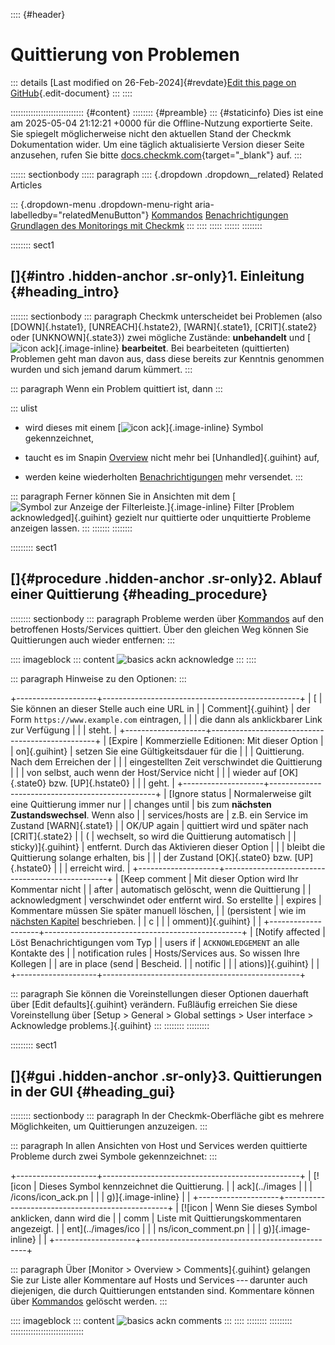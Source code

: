 :::: {#header}
# Quittierung von Problemen

::: details
[Last modified on 26-Feb-2024]{#revdate}[Edit this page on
GitHub](https://github.com/Checkmk/checkmk-docs/edit/2.3.0/src/common/de/basics_ackn.asciidoc){.edit-document}
:::
::::

::::::::::::::::::::::::::::: {#content}
:::::::: {#preamble}
::: {#staticinfo}
Dies ist eine am 2025-05-04 21:12:21 +0000 für die Offline-Nutzung
exportierte Seite. Sie spiegelt möglicherweise nicht den aktuellen Stand
der Checkmk Dokumentation wider. Um eine täglich aktualisierte Version
dieser Seite anzusehen, rufen Sie bitte
[docs.checkmk.com](https://docs.checkmk.com/){target="_blank"} auf.
:::

:::::: sectionbody
::::: paragraph
:::: {.dropdown .dropdown__related}
Related Articles

::: {.dropdown-menu .dropdown-menu-right aria-labelledby="relatedMenuButton"}
[Kommandos](commands.html) [Benachrichtigungen](notifications.html)
[Grundlagen des Monitorings mit Checkmk](monitoring_basics.html)
:::
::::
:::::
::::::
::::::::

:::::::: sect1
## []{#intro .hidden-anchor .sr-only}1. Einleitung {#heading_intro}

::::::: sectionbody
::: paragraph
Checkmk unterscheidet bei Problemen (also [DOWN]{.hstate1},
[UNREACH]{.hstate2}, [WARN]{.state1}, [CRIT]{.state2} oder
[UNKNOWN]{.state3}) zwei mögliche Zustände: **unbehandelt** und [![icon
ack](../images/icons/icon_ack.png)]{.image-inline} **bearbeitet**. Bei
bearbeiteten (quittierten) Problemen geht man davon aus, dass diese
bereits zur Kenntnis genommen wurden und sich jemand darum kümmert.
:::

::: paragraph
Wenn ein Problem quittiert ist, dann
:::

::: ulist
- wird dieses mit einem [![icon
  ack](../images/icons/icon_ack.png)]{.image-inline} Symbol
  gekennzeichnet,

- taucht es im Snapin [Overview](user_interface.html#overview) nicht
  mehr bei [Unhandled]{.guihint} auf,

- werden keine wiederholten [Benachrichtigungen](notifications.html)
  mehr versendet.
:::

::: paragraph
Ferner können Sie in Ansichten mit dem [![Symbol zur Anzeige der
Filterleiste.](../images/icons/icon_filter.png)]{.image-inline} Filter
[Problem acknowledged]{.guihint} gezielt nur quittierte oder
unquittierte Probleme anzeigen lassen.
:::
:::::::
::::::::

::::::::: sect1
## []{#procedure .hidden-anchor .sr-only}2. Ablauf einer Quittierung {#heading_procedure}

:::::::: sectionbody
::: paragraph
Probleme werden über [Kommandos](commands.html) auf den betroffenen
Hosts/Services quittiert. Über den gleichen Weg können Sie Quittierungen
auch wieder entfernen:
:::

:::: imageblock
::: content
![basics ackn acknowledge](../images/basics_ackn_acknowledge.png)
:::
::::

::: paragraph
Hinweise zu den Optionen:
:::

+--------------------+-------------------------------------------------+
| [                  | Sie können an dieser Stelle auch eine URL in    |
| Comment]{.guihint} | der Form `https://www.example.com` eintragen,   |
|                    | die dann als anklickbarer Link zur Verfügung    |
|                    | steht.                                          |
+--------------------+-------------------------------------------------+
| [Expire            | Kommerzielle Editionen: Mit dieser Option       |
| on]{.guihint}      | setzen Sie eine Gültigkeitsdauer für die        |
|                    | Quittierung. Nach dem Erreichen der             |
|                    | eingestellten Zeit verschwindet die Quittierung |
|                    | von selbst, auch wenn der Host/Service nicht    |
|                    | wieder auf [OK]{.state0} bzw. [UP]{.hstate0}    |
|                    | geht.                                           |
+--------------------+-------------------------------------------------+
| [Ignore status     | Normalerweise gilt eine Quittierung immer nur   |
| changes until      | bis zum **nächsten Zustandswechsel**. Wenn also |
| services/hosts are | z.B. ein Service im Zustand [WARN]{.state1}     |
| OK/UP again        | quittiert wird und später nach [CRIT]{.state2}  |
| (                  | wechselt, so wird die Quittierung automatisch   |
| sticky)]{.guihint} | entfernt. Durch das Aktivieren dieser Option    |
|                    | bleibt die Quittierung solange erhalten, bis    |
|                    | der Zustand [OK]{.state0} bzw. [UP]{.hstate0}   |
|                    | erreicht wird.                                  |
+--------------------+-------------------------------------------------+
| [Keep comment      | Mit dieser Option wird Ihr Kommentar nicht      |
| after              | automatisch gelöscht, wenn die Quittierung      |
| acknowledgment     | verschwindet oder entfernt wird. So erstellte   |
| expires            | Kommentare müssen Sie später manuell löschen,   |
| (persistent        | wie im [nächsten Kapitel](#gui) beschrieben.    |
| c                  |                                                 |
| omment)]{.guihint} |                                                 |
+--------------------+-------------------------------------------------+
| [Notify affected   | Löst Benachrichtigungen vom Typ                 |
| users if           | `ACKNOWLEDGEMENT` an alle Kontakte des          |
| notification rules | Hosts/Services aus. So wissen Ihre Kollegen     |
| are in place (send | Bescheid.                                       |
| notific            |                                                 |
| ations)]{.guihint} |                                                 |
+--------------------+-------------------------------------------------+

::: paragraph
Sie können die Voreinstellungen dieser Optionen dauerhaft über [Edit
defaults]{.guihint} verändern. Fußläufig erreichen Sie diese
Voreinstellung über [Setup \> General \> Global settings \> User
interface \> Acknowledge problems.]{.guihint}
:::
::::::::
:::::::::

::::::::: sect1
## []{#gui .hidden-anchor .sr-only}3. Quittierungen in der GUI {#heading_gui}

:::::::: sectionbody
::: paragraph
In der Checkmk-Oberfläche gibt es mehrere Möglichkeiten, um
Quittierungen anzuzeigen.
:::

::: paragraph
In allen Ansichten von Host und Services werden quittierte Probleme
durch zwei Symbole gekennzeichnet:
:::

+--------------------+-------------------------------------------------+
| [![icon            | Dieses Symbol kennzeichnet die Quittierung.     |
| ack](../images     |                                                 |
| /icons/icon_ack.pn |                                                 |
| g)]{.image-inline} |                                                 |
+--------------------+-------------------------------------------------+
| [![icon            | Wenn Sie dieses Symbol anklicken, dann wird die |
| comm               | Liste mit Quittierungskommentaren angezeigt.    |
| ent](../images/ico |                                                 |
| ns/icon_comment.pn |                                                 |
| g)]{.image-inline} |                                                 |
+--------------------+-------------------------------------------------+

::: paragraph
Über [Monitor \> Overview \> Comments]{.guihint} gelangen Sie zur Liste
aller Kommentare auf Hosts und Services --- darunter auch diejenigen,
die durch Quittierungen entstanden sind. Kommentare können über
[Kommandos](commands.html) gelöscht werden.
:::

:::: imageblock
::: content
![basics ackn comments](../images/basics_ackn_comments.png)
:::
::::
::::::::
:::::::::
:::::::::::::::::::::::::::::
